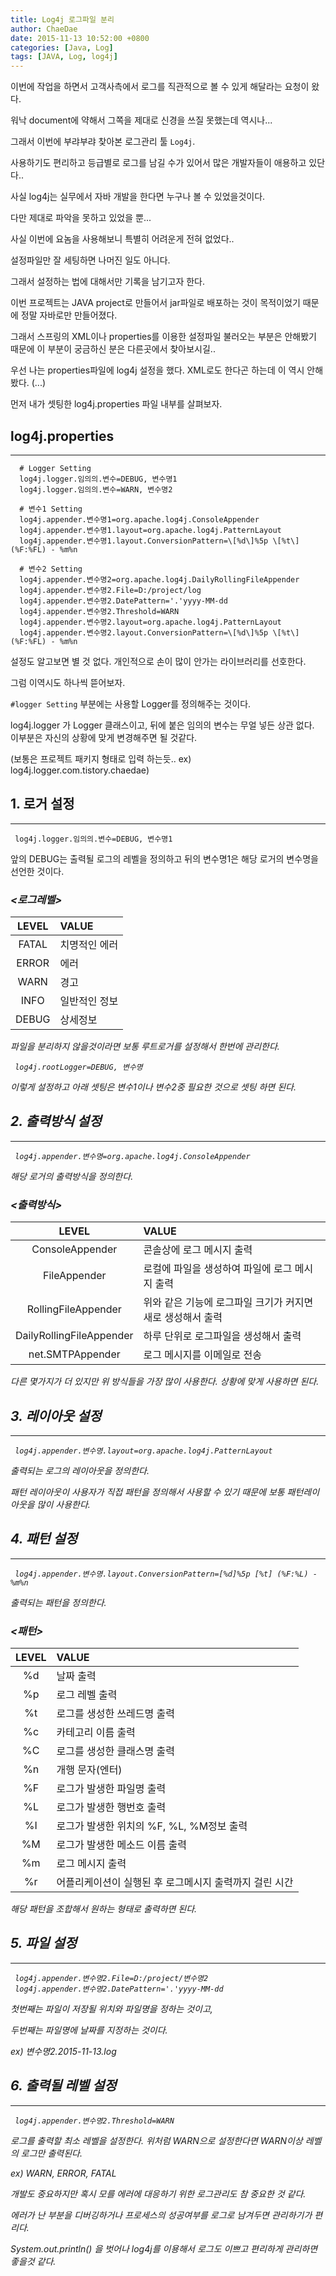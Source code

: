 ```yaml
---
title: Log4j 로그파일 분리
author: ChaeDae
date: 2015-11-13 10:52:00 +0800
categories: [Java, Log]
tags: [JAVA, Log, log4j]
---
```


이번에 작업을 하면서 고객사측에서 로그를 직관적으로 볼 수 있게 해달라는 요청이 왔다.

워낙 document에 약해서 그쪽을 제대로 신경을 쓰질 못했는데 역시나...  
  

그래서 이번에 부랴부랴 찾아본 로그관리 툴 `Log4j`.

사용하기도 편리하고 등급별로 로그를 남길 수가 있어서 많은 개발자들이 애용하고 있단다..

사실 log4j는 실무에서 자바 개발을 한다면 누구나 볼 수 있었을것이다.

다만 제대로 파악을 못하고 있었을 뿐...  
  

사실 이번에 요놈을 사용해보니 특별히 어려운게 전혀 없었다..

설정파일만 잘 세팅하면 나머진 일도 아니다.

그래서 설정하는 법에 대해서만 기록을 남기고자 한다.  
  

이번 프로젝트는 JAVA project로 만들어서 jar파일로 배포하는 것이 목적이었기 때문에 정말 자바로만 만들어졌다.

그래서 스프링의 XML이나 properties를 이용한 설정파일 불러오는 부분은 안해봤기 때문에 이 부분이 궁금하신 분은 다른곳에서 찾아보시길..  
  
  
우선 나는 properties파일에 log4j 설정을 했다. XML로도 한다곤 하는데 이 역시 안해봤다. (...)

먼저 내가 셋팅한 log4j.properties 파일 내부를 살펴보자.

## log4j.properties
---
```
  # Logger Setting 
  log4j.logger.임의의.변수=DEBUG, 변수명1 
  log4j.logger.임의의.변수=WARN, 변수명2   

  # 변수1 Setting 
  log4j.appender.변수명1=org.apache.log4j.ConsoleAppender 
  log4j.appender.변수명1.layout=org.apache.log4j.PatternLayout 
  log4j.appender.변수명1.layout.ConversionPattern=\[%d\]%5p \[%t\] (%F:%FL) - %m%n   

  # 변수2 Setting 
  log4j.appender.변수명2=org.apache.log4j.DailyRollingFileAppender 
  log4j.appender.변수명2.File=D:/project/log 
  log4j.appender.변수명2.DatePattern='.'yyyy-MM-dd 
  log4j.appender.변수명2.Threshold=WARN 
  log4j.appender.변수명2.layout=org.apache.log4j.PatternLayout 
  log4j.appender.변수명2.layout.ConversionPattern=\[%d\]%5p \[%t\] (%F:%FL) - %m%n  
```

설정도 알고보면 별 것 없다. 개인적으로 손이 많이 안가는 라이브러리를 선호한다.

그럼 이역시도 하나씩 뜯어보자.  
  

`#logger Setting` 부분에는 사용할 Logger를 정의해주는 것이다.

log4j.logger 가 Logger 클래스이고, 뒤에 붙은 임의의 변수는 무얼 넣든 상관 없다.  
이부분은 자신의 상황에 맞게 변경해주면 될 것같다.  
  
  
(보통은 프로젝트 패키지 형태로 입력 하는듯.. ex) log4j.logger.com.tistory.chaedae)

## 1. 로거 설정
---
```properties
 log4j.logger.임의의.변수=DEBUG, 변수명1
```

앞의 DEBUG는 출력될 로그의 레벨을 정의하고 뒤의 변수명1은 해당 로거의 변수명을 선언한 것이다.

### <i><로그레벨>

| LEVEL  | VALUE      |
|:------:|:-----------|
| FATAL  | 치명적인 에러 |
| ERROR  | 에러        |
| WARN   | 경고        |
| INFO   | 일반적인 정보 |
| DEBUG  | 상세정보     |

_파일을 분리하지 않을것이라면 보통 루트로거를 설정해서 한번에 관리한다._

```properties
 log4j.rootLogger=DEBUG, 변수명
```

이렇게 설정하고 아래 셋팅은 변수1이나 변수2중 필요한 것으로 셋팅 하면 된다.

## 2. 출력방식 설정
---
```properties
 log4j.appender.변수명=org.apache.log4j.ConsoleAppender

```

해당 로거의 출력방식을 정의한다.

### <i><출력방식>

| LEVEL                     | VALUE                                        |
|:-------------------------:|:---------------------------------------------|
| ConsoleAppender           | 콘솔상에 로그 메시지 출력                          |
| FileAppender              | 로컬에 파일을 생성하여 파일에 로그 메시지 출력          |
| RollingFileAppender       | 위와 같은 기능에 로그파일 크기가 커지면 새로 생성해서 출력 |
| DailyRollingFileAppender  | 하루 단위로 로그파일을 생성해서 출력                  |
| net.SMTPAppender          | 로그 메시지를 이메일로 전송                         |

다른 몇가지가 더 있지만 위 방식들을 가장 많이 사용한다. 상황에 맞게 사용하면 된다.

## 3. 레이아웃 설정
---
```properties
 log4j.appender.변수명.layout=org.apache.log4j.PatternLayout
```

출력되는 로그의 레이아웃을 정의한다.

패턴 레이아웃이 사용자가 직접 패턴을 정의해서 사용할 수 있기 때문에 보통 패턴레이아웃을 많이 사용한다.

## 4. 패턴 설정
---
```properties
 log4j.appender.변수명.layout.ConversionPattern=[%d]%5p [%t] (%F:%L) - %m%n
```

출력되는 패턴을 정의한다.

### <i><패턴>

| LEVEL | VALUE                                    |
|:-----:|:-----------------------------------------|
| %d    | 날짜 출력                                  |
| %p    | 로그 레벨 출력                              | 
| %t    | 로그를 생성한 쓰레드명 출력                     |
| %c    | 카테고리 이름 출력                           |
| %C    | 로그를 생성한 클래스명 출력                     |
| %n    | 개행 문자(엔터)                             |
| %F    | 로그가 발생한 파일명 출력                      |
| %L    | 로그가 발생한 행번호 출력                      |
| %I    | 로그가 발생한 위치의 %F, %L, %M정보 출력        |
| %M    | 로그가 발생한 메소드 이름 출력                  |
| %m    | 로그 메시지 출력                             |
| %r    | 어플리케이션이 실행된 후 로그메시지 출력까지 걸린 시간 |

해당 패턴을 조합해서 원하는 형태로 출력하면 된다.

## 5. 파일 설정
---
```properties
 log4j.appender.변수명2.File=D:/project/변수명2
 log4j.appender.변수명2.DatePattern='.'yyyy-MM-dd
```

첫번째는 파일이 저장될 위치와 파일명을 정하는 것이고,

두번째는 파일명에 날짜를 지정하는 것이다.

ex) 변수명2.2015-11-13.log

## 6. 출력될 레벨 설정
---
```properties
 log4j.appender.변수명2.Threshold=WARN
```

로그를 출력할 최소 레벨을 설정한다. 위처럼 WARN으로 설정한다면 WARN이상 레벨의 로그만 출력된다.

ex) WARN, ERROR, FATAL  
  
  
개발도 중요하지만 혹시 모를 에러에 대응하기 위한 로그관리도 참 중요한 것 같다.

에러가 난 부분을 디버깅하거나 프로세스의 성공여부를 로그로 남겨두면 관리하기가 편리다.

System.out.println() 을 벗어나 log4j를 이용해서 로그도 이쁘고 편리하게 관리하면 좋을것 같다.